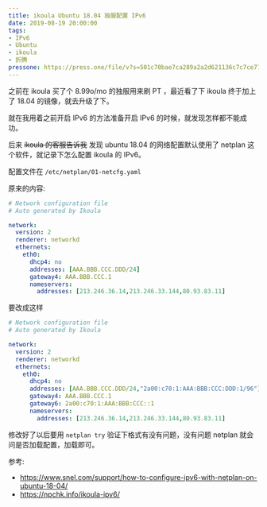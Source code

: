 ```yaml
---
title: ikoula Ubuntu 18.04 独服配置 IPv6
date: 2019-08-19 20:00:00
tags:
- IPv6
- Ubuntu
- ikoula
- 折腾
pressone: https://press.one/file/v?s=501c70bae7ca289a2a2d621136c7c7ce7778b4c11ac9f1b136c192a3d4352dd020fa13c3c0ea0defa76b4f343e3a766f436863e090e04abad8d6bc40b582d10501&h=8dcad102c253d7881b284334e18afb59304ea4b850fa1bff1669011ff329c689&a=79a3a060a7faa9dfc9b8b4e0a59bf3ebac305f78&hash_alg=sha256&f=P1&v=3
---
```


之前在 ikoula 买了个 8.99o/mo 的独服用来刷 PT ，最近看了下 ikoula 终于加上了 18.04 的镜像，就去升级了下。<!--more-->

就在我用着之前开启 IPv6 的方法准备开启 IPv6 的时候，就发现怎样都不能成功。

后来 ~~ikoula 的客服告诉我~~ 发现  ubuntu 18.04 的网络配置默认使用了 netplan 这个软件，就记录下怎么配置 ikoula 的 IPv6。

配置文件在 `/etc/netplan/01-netcfg.yaml`

原来的内容:
```yml
# Network configuration file
# Auto generated by Ikoula

network:
  version: 2
  renderer: networkd
  ethernets:
    eth0:
      dhcp4: no
      addresses: [AAA.BBB.CCC.DDD/24]
      gateway4: AAA.BBB.CCC.1
      nameservers:
        addresses: [213.246.36.14,213.246.33.144,80.93.83.11]
```

要改成这样

```yml
# Network configuration file
# Auto generated by Ikoula

network:
  version: 2
  renderer: networkd
  ethernets:
    eth0:
      dhcp4: no
      addresses: [AAA.BBB.CCC.DDD/24,"2a00:c70:1:AAA:BBB:CCC:DDD:1/96"]
      gateway4: AAA.BBB.CCC.1
      gateway6: 2a00:c70:1:AAA:BBB:CCC::1
      nameservers:
        addresses: [213.246.36.14,213.246.33.144,80.93.83.11]
```

修改好了以后要用 `netplan try` 验证下格式有没有问题，没有问题 netplan 就会问是否加载配置，加载即可。

参考:
- https://www.snel.com/support/how-to-configure-ipv6-with-netplan-on-ubuntu-18-04/
- https://npchk.info/ikoula-ipv6/